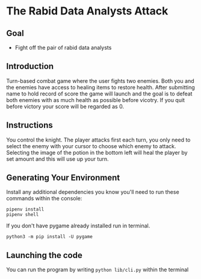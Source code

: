 # The Rabid Data Analysts Attack

## Goal

- Fight off the pair of rabid data analysts



## Introduction

Turn-based combat game where the user fights two enemies. Both you and the enemies have access to healing items to restore health. After submitting name to hold record of score the game will launch and the goal is to defeat both enemies with as much health as possible before vicotry. If you quit before victory your score will be regarded as 0. 



## Instructions

You control the knight. The player attacks first each turn, you only need to select the enemy with your cursor to choose which enemy to attack. Selecting the image of the potion in the bottom left will heal the player by set amount and this will use up your turn.



## Generating Your Environment

Install any additional dependencies you know you'll need to run these commands within the console:

```
pipenv install
pipenv shell
```

If you don't have pygame already installed run in terminal. 

```
python3 -m pip install -U pygame
```

## Launching the code

You can run the program by writing `python lib/cli.py` within the terminal


